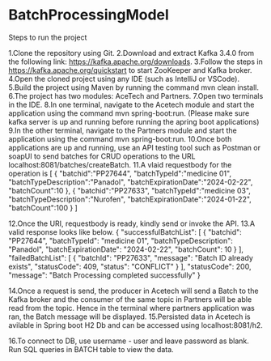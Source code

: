 # BatchProcessingModel

Steps to run the project

1.Clone the repository using Git.
2.Download and extract Kafka 3.4.0 from the following link: https://kafka.apache.org/downloads.
3.Follow the steps in https://kafka.apache.org/quickstart to start ZooKeeper and Kafka broker.
4.Open the cloned project using any IDE (such as IntelliJ or VSCode).
5.Build the project using Maven by running the command mvn clean install.
6.The project has two modules: AceTech and Partners.
7.Open two terminals in the IDE.
8.In one terminal, navigate to the Acetech module and start the application using the command mvn spring-boot:run. (Please make sure kafka server is up and running before running the apring boot applications)
9.In the other terminal, navigate to the Partners module and start the application using the command mvn spring-boot:run.
10.Once both applications are up and running, use an API testing tool such as Postman or soapUI to send batches for CRUD operations to the URL localhost:8081/batches/createBatch.
11.A vlaid requestbody for the operation is
[
   {
      "batchid":"PP27644",
      "batchTypeId":"medicine 01",
      "batchTypeDescription":"Panadol",
      "batchExpirationDate":"2024-02-22",
      "batchCount":10
   },
   {
      "batchid":"PP27633",
      "batchTypeId":"medicine 03",
      "batchTypeDescription":"Nurofen",
      "batchExpirationDate":"2024-01-22",
      "batchCount":100
   }
]

12.Once the URI, requestbody is ready, kindly send or invoke the API.
13.A valid response looks like below.
{
    "successfulBatchList": [
        {
            "batchid": "PP27644",
            "batchTypeId": "medicine 01",
            "batchTypeDescription": "Panadol",
            "batchExpirationDate": "2024-02-22",
            "batchCount": 10
        }
    ],
    "failedBatchList": [
        {
            "batchId": "PP27633",
            "message": "Batch ID already exists",
            "statusCode": 409,
            "status": "CONFLICT"
        }
    ],
    "statusCode": 200,
    "message": "Batch Processing completed successfully"
}

14.Once a request is send, the producer in Acetech will send a Batch to the Kafka broker and the consumer of the same topic in Partners will be able read from the topic. Hence in the terminal where partners application was ran, the Batch message will be displayed.
15.Persisted data in Acetech is avilable in Spring boot H2 Db and can be accessed using
  localhost:8081/h2. 

16.To connect to DB, use username - user and leave password as blank. Run SQL queries in BATCH table to view the data.  
